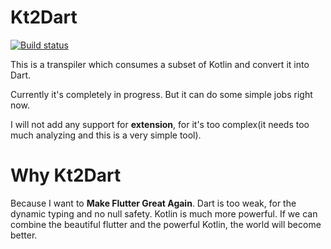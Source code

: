# Kt2Dart

[![Build status](https://ci.appveyor.com/api/projects/status/38gy6t4offcp39jb?svg=true)](https://ci.appveyor.com/project/ice1000/kt2dart)

This is a transpiler which consumes a subset of Kotlin and convert it into Dart.

Currently it's completely in progress. But it can do some simple jobs right now.

I will not add any support for **extension**, for it's too complex(it needs too much analyzing and this is a very simple tool).

# Why Kt2Dart

Because I want to **Make Flutter Great Again**. Dart is too weak, for the dynamic typing and no null safety. Kotlin is much more powerful. If we can combine the beautiful flutter and the powerful Kotlin, the world will become better.
